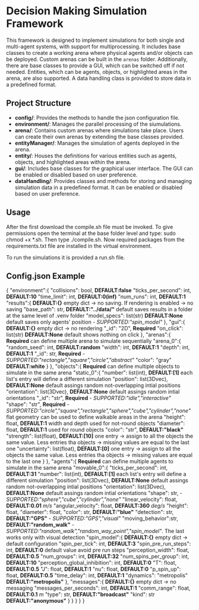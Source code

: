 # Decision Making Simulation Framework

This framework is designed to implement simulations for both single and multi-agent systems, with support for multiprocessing. It includes base classes to create a working arena where physical agents and/or objects can be deployed. Custom arenas can be built in the `arenas` folder. Additionally, there are base classes to provide a GUI, which can be switched off if not needed. Entities, which can be agents, objects, or highlighted areas in the arena, are also supported. A data handling class is provided to store data in a predefined format.

## Project Structure

- **config/**: Provides the methods to handle the json configuration file.
- **environment/**: Manages the parallel processing of the siumulations.
- **arena/**: Contains custom arenas where simulations take place. Users can create their own arenas by extending the base classes provided.
- **entityManager/**: Manages the simulation of agents deployed in the arena.
- **entity/**: Houses the definitions for various entities such as agents, objects, and highlighted areas within the arena.
- **gui/**: Includes base classes for the graphical user interface. The GUI can be enabled or disabled based on user preference.
- **dataHandling/**: Provides classes and methods for storing and managing simulation data in a predefined format. It can be enabled or disabled based on user preference.

## Usage

After the first download the compile.sh file must be invoked. To give permissions open the terminal at the base folder level and type: sudo chmod +x *.sh. Then type ./compile.sh.
Now required packages from the requirements.txt file are installed in the virtual environment.

To run the simulations it is provided a run.sh file.

## Config.json Example

{
"environment":{
    "collisions": bool, **DEFAULT:false**
    "ticks_per_second": int, **DEFAULT:10**
    "time_limit": int, **DEFAULT:0(inf)**
    "num_runs": int, **DEFAULT:1**
    "results":{ **DEFAULT:{}** empty dict -> no saving. If rendering is enabled -> no saving
        "base_path": str, **DEFAULT:"../data/"** default saves results in a folder at the same level of .venv folder
        "model_specs": list(str) **DEFAULT:None** default saves only agents' position - *SUPPORTED:"spin_model"*
    },
    "gui":{ **DEFAULT:{}** empty dict -> no rendering
        "_id": "2D", **Required**
        "on_click": list(str) **DEFAULT:None** default shows nothing on click
    },
    "arenas":{ **Required** can define multiple arena to simulate sequentially
        "arena_0":{
            "random_seed": int, **DEFAULT:random**
            "width": int, **DEFAULT:1**
            "depth": int, **DEFAULT:1**
            "_id": str, **Required** - *SUPPORTED:"rectangle","square","circle","abstract"*
            "color": "gray" **DEFAULT:white**
        }
    },
    "objects":{ **Required** can define multiple objects to simulate in the same arena
        "static_0":{
            "number": list(int), **DEFAULT:[1]** each list's entry will define a different simulation
            "position": list(3Dvec), **DEFAULT:None** default assings random not-overlapping intial positions
            "orientation": list(3Dvec), **DEFAULT:None** default assings random intial orientations
            "_id": "str", **Required** - *SUPPORTED:"idle","interactive"*
            "shape": "str", **Required** - *SUPPORTED:"circle","square","rectangle","sphere","cube","cylinder","none"* flat geometry can be used to define walkable areas in the arena
            "height": float, **DEFAULT:1** width and depth used for not-round objects
            "diameter": float, **DEFAULT:1** used for round objects
            "color": "str", **DEFAULT:"black"**
            "strength": list(float), **DEFAULT:[10]** one entry -> assign to all the objects the same value. Less entries tha objects -> missing values are equal to the last one
            "uncertainty": list(float), **DEFAULT:[0]** one entry -> assign to all the objects the same value. Less entries tha objects -> missing values are equal to the last one
        }
    },
    "agents":{ **Required** can define multiple agents to simulate in the same arena
        "movable_0":{
            "ticks_per_second": int, **DEFAULT:31**
            "number": list(int), **DEFAULT:[1]** each list's entry will define a different simulation
            "position": list(3Dvec), **DEFAULT:None** default assings random not-overlapping intial positions
            "orientation": list(3Dvec), **DEFAULT:None** default assings random intial orientations
            "shape": str, - *SUPPORTED:"sphere","cube","cylinder","none"*
            "linear_velocity": float, **DEFAULT:0.01** *m/s*
            "angular_velocity": float, **DEFAULT:360** *deg/s*
            "height": float,
            "diameter": float,
            "color": str, **DEFAULT:"blue"**
            "detection": str, **DEFAULT:"GPS"** - *SUPPORTED:"GPS","visual"*
            "moving_behavior":str, **DEFAULT:"random_walk"** - *SUPPORTED:"random_walk","random_way_point","spin_model"*. The last works only with visual detection
            "spin_model":{ **DEFAULT:{}** empty dict -> default configuration
                "spin_per_tick": int, **DEFAULT:3**
                "spin_pre_run_steps": int, **DEFAULT:0** default value avoid pre run steps
                "perception_width": float, **DEFAULT:0.5**
                "num_groups": int, **DEFAULT:32**
                "num_spins_per_group": int, **DEFAULT:10**
                "perception_global_inhibition": int, **DEFAULT:0**
                "T": float, **DEFAULT:0.5**
                "J": float, **DEFAULT:1**
                "nu": float, **DEFAULT:0**
                "p_spin_up": float, **DEFAULT:0.5**
                "time_delay": int, **DEFAULT:1**
                "dynamics": "metropolis" **DEFAULT:"metropolis"**
            },
            "messages":{  **DEFAULT:{}** empty dict -> no messaging
                "messages_per_seconds": int, **DEFAULT:1**
                "comm_range": float, **DEFAULT:0.1** *m*
                "type": str, **DEFAULT:"broadcast"**
                "kind": str **DEFAULT:"anonymous"**
            }
        }
    }
}
}
